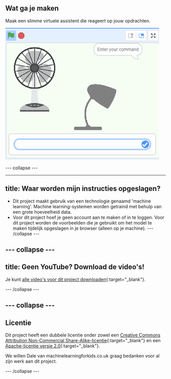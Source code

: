 ## Wat ga je maken

Maak een slimme virtuele assistent die reageert op jouw opdrachten.

![Een Scratch-project met een ventilator, een lampje en een vakje om in te typen](images/whatyouwillmake.gif)

\--- collapse ---

---

## title: Waar worden mijn instructies opgeslagen?

- Dit project maakt gebruik van een technologie genaamd 'machine learning'. Machine learning-systemen worden getraind met behulp van een grote hoeveelheid data.
- Voor dit project hoef je geen account aan te maken of in te loggen. Voor dit project worden de voorbeelden die je gebruikt om het model te maken tijdelijk opgeslagen in je browser (alleen op je machine).
  \--- /collapse ---

## --- collapse ---

## title: Geen YouTube? Download de video's!

Je kunt [alle video's voor dit project downloaden](https://rpf.io/p/en/smart-assistant-go){:target="_blank"}.

\--- /collapse ---

## --- collapse ---

## Licentie

Dit project heeft een dubbele licentie onder zowel een [Creative Commons Attribution Non-Commercial Share-Alike-licentie](http://creativecommons.org/licenses/by-nc-sa/4.0/){:target="_blank"} en een [Apache-licentie versie 2.0](http://www.apache.org/licenses/LICENSE-2.0){:target="_blank"}.

We willen Dale van machinelearningforkids.co.uk graag bedanken voor al zijn werk aan dit project.

\--- /collapse ---